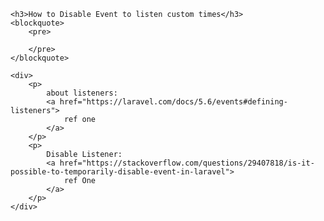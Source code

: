 <!DOCTYPE html>
<html lang="en">
<head>
    <meta charset="UTF-8">
    <meta http-equiv="X-UA-Compatible" content="IE=edge">
    <meta name="viewport" content="width=device-width, initial-scale=1.0">
    <title>Document</title>
</head>
<body>
    
    <h3>How to Disable Event to listen custom times</h3>
    <blockquote>
        <pre>
                         
        </pre>
    </blockquote>

    <div>
        <p>
            about listeners:
            <a href="https://laravel.com/docs/5.6/events#defining-listeners">
                ref one
            </a>
        </p>
        <p>
            Disable Listener:
            <a href="https://stackoverflow.com/questions/29407818/is-it-possible-to-temporarily-disable-event-in-laravel">
                ref One
            </a>
        </p>
    </div>
</body>
</html>